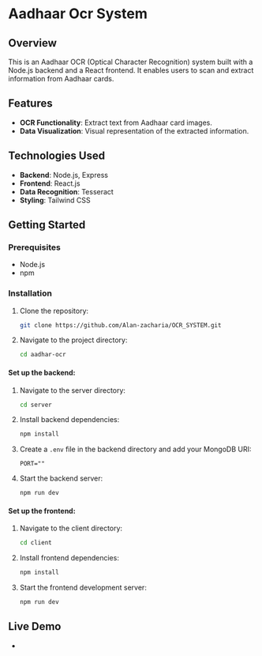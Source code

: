 # Aadhaar Ocr System

## Overview
This is an Aadhaar OCR (Optical Character Recognition) system built with a Node.js backend and a React frontend. It enables users to scan and extract information from Aadhaar cards.

## Features
- **OCR Functionality**: Extract text from Aadhaar card images.
- **Data Visualization**:  Visual representation of the extracted information.

## Technologies Used
- **Backend**: Node.js, Express
- **Frontend**: React.js
- **Data Recognition**: Tesseract
- **Styling**: Tailwind CSS

## Getting Started

### Prerequisites
- Node.js
- npm

### Installation

1. Clone the repository:
   ```bash
   git clone https://github.com/Alan-zacharia/OCR_SYSTEM.git
   ```

2. Navigate to the project directory:
   ```bash
   cd aadhar-ocr
   ```

#### Set up the backend:
1. Navigate to the server directory:
   ```bash
   cd server
   ```

2. Install backend dependencies:
   ```bash
   npm install
   ```

3. Create a `.env` file in the backend directory and add your MongoDB URI:
   ```
   PORT=""
   ```

4. Start the backend server:
   ```bash
   npm run dev
   ```

#### Set up the frontend:
1. Navigate to the client directory:
   ```bash
   cd client
   ```

2. Install frontend dependencies:
   ```bash
   npm install
   ```

3. Start the frontend development server:
   ```bash
   npm run dev
   ```

## Live Demo
- 
